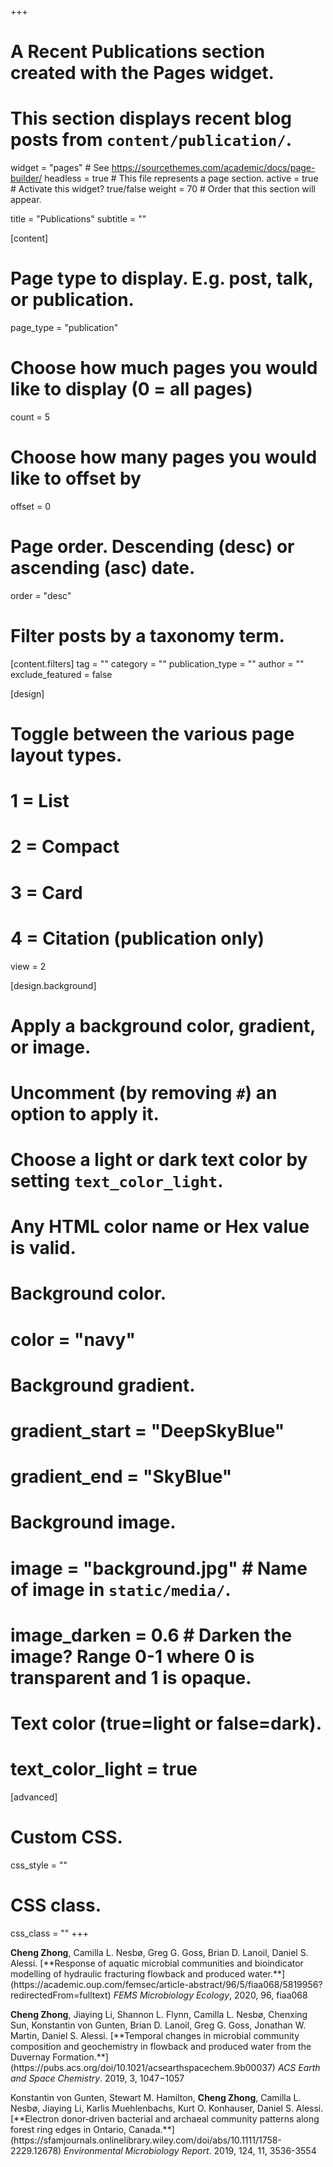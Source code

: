 +++
# A Recent Publications section created with the Pages widget.
# This section displays recent blog posts from `content/publication/`.

widget = "pages"  # See https://sourcethemes.com/academic/docs/page-builder/
headless = true  # This file represents a page section.
active = true  # Activate this widget? true/false
weight = 70  # Order that this section will appear.

title = "Publications"
subtitle = ""

[content]
  # Page type to display. E.g. post, talk, or publication.
  page_type = "publication"
  
  # Choose how much pages you would like to display (0 = all pages)
  count = 5
  
  # Choose how many pages you would like to offset by
  offset = 0

  # Page order. Descending (desc) or ascending (asc) date.
  order = "desc"

  # Filter posts by a taxonomy term.
  [content.filters]
    tag = ""
    category = ""
    publication_type = ""
    author = ""
    exclude_featured = false
  
[design]
  # Toggle between the various page layout types.
  #   1 = List
  #   2 = Compact
  #   3 = Card
  #   4 = Citation (publication only)
  view = 2
  
[design.background]
  # Apply a background color, gradient, or image.
  #   Uncomment (by removing `#`) an option to apply it.
  #   Choose a light or dark text color by setting `text_color_light`.
  #   Any HTML color name or Hex value is valid.
    
  # Background color.
  # color = "navy"
  
  # Background gradient.
  # gradient_start = "DeepSkyBlue"
  # gradient_end = "SkyBlue"
  
  # Background image.
  # image = "background.jpg"  # Name of image in `static/media/`.
  # image_darken = 0.6  # Darken the image? Range 0-1 where 0 is transparent and 1 is opaque.

  # Text color (true=light or false=dark).
  # text_color_light = true  
  
[advanced]
 # Custom CSS. 
 css_style = ""
 
 # CSS class.
 css_class = ""
+++

<p><b>Cheng Zhong</b>, Camilla L. Nesbø, Greg G. Goss, Brian D. Lanoil, Daniel S. Alessi. [**Response of aquatic microbial communities and bioindicator modelling of hydraulic fracturing flowback and produced water.**](https://academic.oup.com/femsec/article-abstract/96/5/fiaa068/5819956?redirectedFrom=fulltext) <i>FEMS Microbiology Ecology</i>, 2020, 96, fiaa068</p> 

<p><b>Cheng Zhong</b>, Jiaying Li, Shannon L. Flynn, Camilla L. Nesbø, Chenxing Sun, Konstantin von Gunten, Brian D. Lanoil, Greg G. Goss, Jonathan W. Martin, Daniel S. Alessi. [**Temporal changes in microbial community composition and geochemistry in flowback and produced water from the Duvernay Formation.**](https://pubs.acs.org/doi/10.1021/acsearthspacechem.9b00037) <i>ACS Earth and Space Chemistry</i>. 2019, 3, 1047−1057</p>

<p>Konstantin von Gunten, Stewart M. Hamilton, <b>Cheng Zhong</b>, Camilla L. Nesbø, Jiaying Li, Karlis Muehlenbachs, Kurt O. Konhauser, Daniel S. Alessi. [**Electron donor‐driven bacterial and archaeal community patterns along forest ring edges in Ontario, Canada.**](https://sfamjournals.onlinelibrary.wiley.com/doi/abs/10.1111/1758-2229.12678) <i> Environmental Microbiology Report</i>. 2019, 124, 11, 3536-3554</p> 

